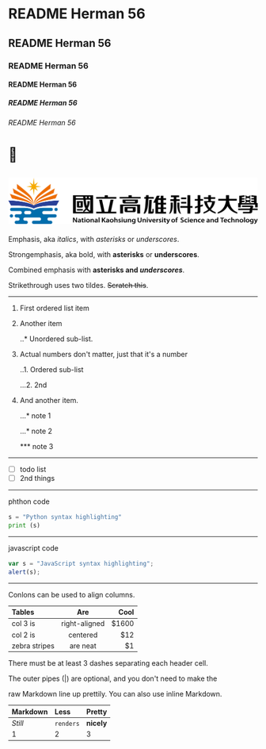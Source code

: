 # README Herman 56
## README Herman 56
### README Herman 56
#### README Herman 56
##### README Herman 56
###### README Herman 56

# 🥺

![nkust](nkust.png "NKUST")
---
Emphasis, aka *italics*, with *asterisks* or *underscores*.

Strongemphasis, aka bold, with **asterisks** or **underscores**.

Combined emphasis with **asterisks and *underscores***.

Strikethrough uses two tildes. ~~Scratch this~~.

---
1.  First ordered list item
2.  Another item

    ..* Unordered sub-list.
3.  Actual numbers don't matter, just that it's a number

    ..1. Ordered sub-list
    
     ...2. 2nd
4.  And another item.

    ...* note 1
    
    ...* note 2
    
    *** note 3
---

- [ ] todo list
- [ ] 2nd things

---
phthon code

```python
s = "Python syntax highlighting"
print (s)
```
---
javascript code
```js
var s = "JavaScript syntax highlighting";
alert(s);
```
---
Conlons can be used to align columns.

| Tables     | Are | Cool  |
|:---|:---:|------:|
| col 3 is  | right-aligned | $1600  |
| col 2 is  | centered | $12  |
| zebra stripes  | are neat | $1  |

There must be at least 3 dashes separating each header cell.

The outer pipes (|) are optional, and you don't need to make the

raw Markdown line up prettily. You can also use inline Markdown.

| Markdown  | Less  | Pretty  |
|:----------|:------|:--------|
| *Still* | `renders`  | **nicely**  |
| 1 | 2 | 3  |



